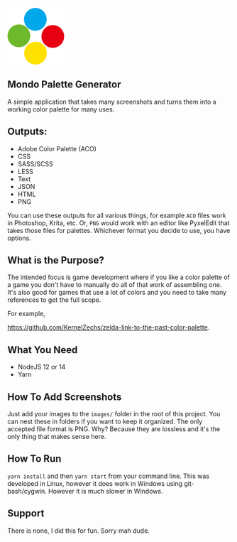 ![Circles](.github/no-legal-trouble-mondo.png)

## Mondo Palette Generator

A simple application that takes many screenshots and turns them into a working color palette for many uses.

## Outputs:

- Adobe Color Palette (ACO)
- CSS
- SASS/SCSS
- LESS
- Text
- JSON
- HTML
- PNG

You can use these outputs for all various things, for example `ACO` files work in Photoshop, Krita, etc. Or, `PNG` would work with an editor like PyxelEdit that takes those files for palettes. Whichever format you decide to use, you have options.

## What is the Purpose?
The intended focus is game development where if you like a color palette of a game you don't have to manually do all of that work of assembling one. It's also good for games that use a lot of colors and you need to take many references to get the full scope.

For example,

https://github.com/KernelZechs/zelda-link-to-the-past-color-palette.

## What You Need
- NodeJS 12 or 14
- Yarn

## How To Add Screenshots
Just add your images to the `images/` folder in the root of this project. You can nest these in folders if you want to keep it organized. The only accepted file format is PNG. Why? Because they are lossless and it's the only thing that makes sense here.

## How To Run
`yarn install` and then `yarn start` from your command line. This was developed in Linux, however it does work in Windows using git-bash/cygwin. However it is much slower in Windows.

## Support
There is none, I did this for fun. Sorry mah dude.
